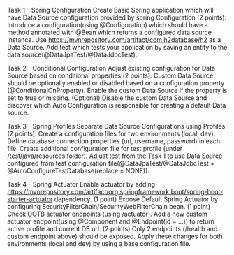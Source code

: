  

Task 1 - Spring Configuration
Create Basic Spring application which will have Data Source configuration provided by spring Configuration (2 points):
Introduce a configuration(using @Configuration) which should have a method annotated with @Bean which returns a configured data source instance.
Use https://mvnrepository.com/artifact/com.h2database/h2 as a Data Source.
Add test which tests your application by saving an entity to the data source(@DataJpaTest/@DataJdbcTest).

Task 2 - Conditional Configuration
Adjust existing configuration for Data Source based on conditional properties (2 points):
Custom Data Source should be optionally enabled or disabled based on a configuration property (@ConditionalOnProperty).
Enable the custom Data Source if the property is set to true or missing.
(Optional) Disable the custom Data Source and discover which Auto Configuration is responsible for creating a default Data source.

Task 3 - Spring Profiles
Separate Data Source Configurations using Profiles (2 points):
Create a configuration files for two environments (local, dev).
Define database connection properties (url, username, password) in each file.
Create additional configuration file for test profile (under /test/java/resources folder).
Adjust test from the Task 1 to use Data Source configured from test configuration file(@DataJpaTest/@DataJdbcTest + @AutoConfigureTestDatabase(replace = NONE)).

Task 4 - Spring Actuator
Enable actuator by adding https://mvnrepository.com/artifact/org.springframework.boot/spring-boot-starter-actuator dependency. (1 point)
Expose Default Spring Actuator by configuring SecurityFilterChain/SecurityWebFilterChain bean. (1 point)
Check OOTB actuator endpoints (using /actuator).
Add a new custom actuator endpoint(using @Component and @Endpoint(id = ...)) to return active profile and current DB url. (2 points)
Only 2 endpoints (/health and custom endpoint above) should be exposed. Apply these changes for both environments (local and dev) by using a base configuration file.

